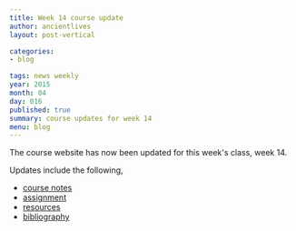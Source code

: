 ```yaml
---
title: Week 14 course update
author: ancientlives
layout: post-vertical

categories:
- blog

tags: news weekly
year: 2015
month: 04
day: 016
published: true
summary: course updates for week 14
menu: blog
---
```


The course website has now been updated for this week's class, week 14.

Updates include the following,

* [course notes](/notes) 
* [assignment](/assignments) 
* [resources](/links)
* [bibliography](/bibliography)


